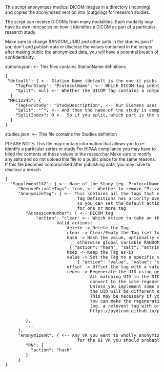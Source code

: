
This script anonymizes medical DICOM images in a directory (incoming) and copies the
anonymized version into (outgoing) for research studies.

The script can receive DICOMs from many modalities. Each modality may have its own
intricacies on how it identifies a DICOM as part of a particular research study.

Make sure to change RANDOM_UUID and other salts in the studies.json
If you don't and publish data or disclose the values contained in the scripts after
making public the anonymized data, you will have a potential breach of confidentiality.

stations.json: <-- This files contains StationName definitions
<pre>
{
 "default": { <-- Station Name (default is the one it picks if none are defined)
    "TagForStudy": "ProtocolName", <-- Which DICOM tag identifies the research study
    "Split": null <-- Whether the DICOM tag contains a compounded name
  }
 "MRC12345": {
    "TagForStudy": "StudyDescription", <-- Our Siemens uses StudyDescription
    "Split": "^", <-- And then the name of the study is compounded as such: STUDYNAME^PROTOCOL
    "SplitIndex": 0 <-- So if you split, which part is the study name (starting at 0)
  }
}
</pre>

studies.json: <-- This file contains the Studies definition

PLEASE NOTE: This file may contain information that allows you to re-identify a particular series or study
             For HIPAA compliance you may have to blind the contents of these values to the researcher
             Make sure to modify any salts and do not upload this file to a public place for the same reasons.
             If this file becomes compromised after publishing data, you may have to disclose a breach
<pre>{
  "Supplement142": { <-- Name of the Study (eg. ProtocolName), defaults to Supplement142
     "RemovePrivateTags": true, <-- Whether to remove "Private" (non-default) DICOM tags
     "AnonymizeTag": { <-- This contains all the tags that need to be anonymized
                            Tag Definitions has priority over VR definitions,
                            so you can set the default action on eg. PN VR but modify behavior
                            for one or more tag
        "AccessionNumber": { <-- DICOM tag
            "action": "clear" <-- Which action to take on the tag
                    Valid actions:
                        delete -> Delete the Tag
                        clear -> Clear/Empty the Tag (set to None)
                        hash -> Hash the value, optionally specify salt to salt with a specific string
                            otherwise global variable RANDOM_UUID will be used
                         { "action": "hash", "salt": "astring" }
                        keep -> Keep the Tag as-is
                        value -> Set the Tag to a specific value, pass value or None will be used
                            { "action": "value", "value": "string" }
                        offset -> Offset the tag with a value (not built yet)
                        regen -> Regenerate the UID using generate_uid() -
                                 ALL matching UID in the DICOM file and directory being processed will
                                 convert to the same regenerated UID (to keep sequences sane)
                                 Unless you implement some storage on the ORIGINAL_UID variable,
                                 the UID will be different every time you run the script
                                 This may be necessary if you trigger for every series instead of every study.
                                 You can make the regeneration deterministic by specifying entropy_src
                                 (eg. a relevant tag with original private data)
                                 https://pydicom.github.io/pydicom/dev/reference/generated/pydicom.uid.generate_uid.html

        },
        ...
     },
     "AnonymizeVR": { <-- Any VR you want to wholly anonymize within the script. Any VR works.
                            for the UI VR you should probably specify 'regen'
        "PN": {
          "action": "hash"
        }
     }
}</pre>
